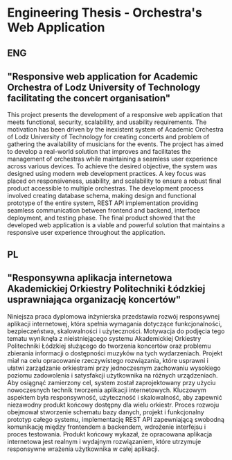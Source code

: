 # Engineering Thesis - Orchestra's Web Application

## ENG
## "Responsive web application for Academic Orchestra of Lodz University of Technology facilitating the concert organisation"
This project presents the development of a responsive web application that meets functional, security, scalability, and usability requirements. The motivation has been driven by the inexistent system of Academic Orchestra of Lodz University of Technology for creating concerts and problem of gathering the availability of musicians for the events. The project has aimed to develop a real-world solution that improves and facilitates the management of orchestras while maintaining a seamless user experience across various devices. 
To achieve the desired objective, the system was designed using modern web development practices. A key focus was placed on responsiveness, usability, and scalability to ensure a robust final product accessible to multiple orchestras. The development process involved creating database schema, making design and functional prototype of the entire system, REST API implementation providing seamless communication between frontend and backend, interface deployment, and testing phase. 
The final product showed that the developed web application is a viable and powerful solution that maintains a responsive user experience throughout the application. 

## PL
## "Responsywna aplikacja internetowa Akademickiej Orkiestry Politechniki Łódzkiej usprawniająca organizację koncertów"
Niniejsza praca dyplomowa inżynierska przedstawia rozwój responsywnej aplikacji internetowej, która spełnia wymagania dotyczące funkcjonalności, bezpieczeństwa, skalowalności i użyteczności. Motywacja do podjęcia tego tematu wyniknęła z nieistniejącego systemu Akademickiej Orkiestry Politechniki Łódzkiej służącego do tworzenia koncertów oraz problemu zbierania informacji o dostępności muzyków na tych wydarzeniach. Projekt miał na celu opracowanie rzeczywistego rozwiązania, które usprawni i ułatwi zarządzanie orkiestrami przy jednoczesnym zachowaniu wysokiego poziomu zadowolenia i satysfakcji użytkownika na różnych urządzeniach. 
Aby osiągnąć zamierzony cel, system został zaprojektowany przy użyciu nowoczesnych technik tworzenia aplikacji internetowych. Kluczowym aspektem była responsywność, użyteczność i skalowalność, aby zapewnić niezawodny produkt końcowy dostępny dla wielu orkiestr. Proces rozwoju obejmował stworzenie schematu bazy danych, projekt i funkcjonalny prototyp całego systemu, implementację REST API zapewniającą swobodną komunikację między frontendem a backendem, wdrożenie interfejsu i proces testowania. 
Produkt końcowy wykazał, że opracowana aplikacja internetowa jest realnym i wydajnym rozwiązaniem, które utrzymuje responsywne wrażenia użytkownika w całej aplikacji. 
